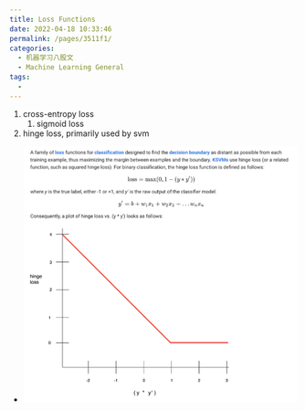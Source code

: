 ```yaml
---
title: Loss Functions
date: 2022-04-18 10:33:46
permalink: /pages/3511f1/
categories:
  - 机器学习八股文
  - Machine Learning General
tags:
  - 
---
```

1. cross-entropy loss
	1. sigmoid loss
2. hinge loss, primarily used by svm
- ![](https://raw.githubusercontent.com/emmableu/image/master/202209292346756.png)